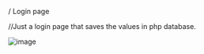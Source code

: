 / Login page

//Just a login page that saves the values in php database.

![image](https://user-images.githubusercontent.com/82851236/132398097-0be02787-c939-4552-aeaa-011677e47c4f.png)